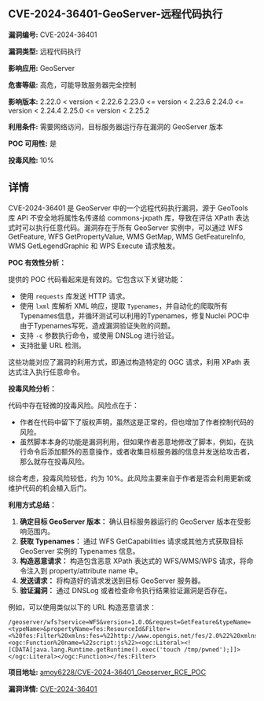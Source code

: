 ## CVE-2024-36401-GeoServer-远程代码执行

**漏洞编号:** CVE-2024-36401

**漏洞类型:** 远程代码执行

**影响应用:** GeoServer

**危害等级:** 高危，可能导致服务器完全控制

**影响版本:** 2.22.0 < version < 2.22.6
2.23.0 <= version < 2.23.6
2.24.0 <= version < 2.24.4
2.25.0 <= version < 2.25.2

**利用条件:** 需要网络访问，目标服务器运行存在漏洞的 GeoServer 版本

**POC 可用性:** 是

**投毒风险:** 10%

## 详情

CVE-2024-36401 是 GeoServer 中的一个远程代码执行漏洞，源于 GeoTools 库 API 不安全地将属性名传递给 commons-jxpath 库，导致在评估 XPath 表达式时可以执行任意代码。漏洞存在于所有 GeoServer 实例中，可以通过 WFS GetFeature, WFS GetPropertyValue, WMS GetMap, WMS GetFeatureInfo, WMS GetLegendGraphic 和 WPS Execute 请求触发。

**POC 有效性分析：**

提供的 POC 代码看起来是有效的。它包含以下关键功能：

*   使用 `requests` 库发送 HTTP 请求。
*   使用 `lxml` 库解析 XML 响应，提取 `Typenames`，并自动化的爬取所有Typenames信息，并循环测试可以利用的Typenames，修复Nuclei POC中由于Typenames写死，造成漏洞验证失败的问题。
*   支持 `-c` 参数执行命令，或使用 DNSLog 进行验证。
*   支持批量 URL 检测。

这些功能对应了漏洞的利用方式，即通过构造特定的 OGC 请求，利用 XPath 表达式注入执行任意命令。

**投毒风险分析：**

代码中存在轻微的投毒风险。风险点在于：

*   作者在代码中留下了版权声明，虽然这是正常的，但也增加了作者控制代码的风险。
*   虽然脚本本身的功能是漏洞利用，但如果作者恶意地修改了脚本，例如，在执行命令后添加额外的恶意操作，或者收集目标服务器的信息并发送给攻击者，那么就存在投毒风险。

综合考虑，投毒风险较低，约为 10%。此风险主要来自于作者是否会利用更新或维护代码的机会植入后门。

**利用方式总结：**

1.  **确定目标 GeoServer 版本：** 确认目标服务器运行的 GeoServer 版本在受影响范围内。
2.  **获取 Typenames：** 通过 WFS GetCapabilities 请求或其他方式获取目标 GeoServer 实例的 Typenames 信息。
3.  **构造恶意请求：** 构造包含恶意 XPath 表达式的 WFS/WMS/WPS 请求，将命令注入到 property/attribute name 中。
4.  **发送请求：** 将构造好的请求发送到目标 GeoServer 服务器。
5.  **验证漏洞：** 通过 DNSLog 或者检查命令执行结果验证漏洞是否存在。

例如，可以使用类似以下的 URL 构造恶意请求：

```
/geoserver/wfs?service=WFS&version=1.0.0&request=GetFeature&typeName=<typeName>&propertyName=fes:ResourceId&Filter=<%20fes:Filter%20xmlns:fes=%22http://www.opengis.net/fes/2.0%22%20xmlns:gml=%22http://www.opengis.net/gml/3.1.1%22%20xmlns:ogc=%22http://www.opengis.net/ogc%22><ogc:Function%20name=%22script:js%22><ogc:Literal><![CDATA[java.lang.Runtime.getRuntime().exec('touch /tmp/pwned');]]></ogc:Literal></ogc:Function></fes:Filter>
```

**项目地址:** [amoy6228/CVE-2024-36401_Geoserver_RCE_POC](https://github.com/amoy6228/CVE-2024-36401_Geoserver_RCE_POC)

**漏洞详情:** [CVE-2024-36401](https://nvd.nist.gov/vuln/detail/CVE-2024-36401)